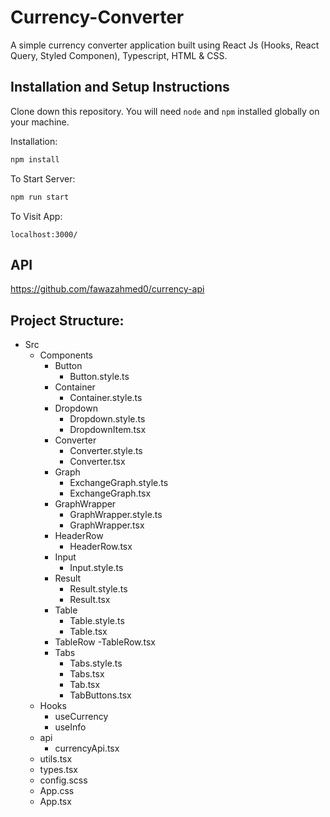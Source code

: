 # Currency-Converter

A simple currency converter application built using React Js (Hooks, React Query, Styled Componen), Typescript, HTML & CSS. 
## Installation and Setup Instructions

Clone down this repository. You will need `node` and `npm` installed globally on your machine.  

Installation:

```bash
npm install
```

To Start Server:

```bash
npm run start
```

To Visit App:

`localhost:3000/` 


## API 
<https://github.com/fawazahmed0/currency-api>

## Project Structure:
- Src
  - Components
    - Button
      - Button.style.ts
    - Container
      - Container.style.ts
    - Dropdown
      - Dropdown.style.ts
      - DropdownItem.tsx
    - Converter
      - Converter.style.ts
      - Converter.tsx
    - Graph
      - ExchangeGraph.style.ts
      - ExchangeGraph.tsx
    - GraphWrapper
      - GraphWrapper.style.ts
      - GraphWrapper.tsx
    - HeaderRow
      - HeaderRow.tsx
    - Input
      - Input.style.ts
    - Result
      - Result.style.ts
      - Result.tsx
    - Table
      - Table.style.ts
      - Table.tsx
    - TableRow
      -TableRow.tsx
    - Tabs
      - Tabs.style.ts
      - Tabs.tsx
      - Tab.tsx
      - TabButtons.tsx
  - Hooks
    - useCurrency
    - useInfo
  - api
    - currencyApi.tsx
  - utils.tsx
  - types.tsx
  - config.scss
  - App.css
  - App.tsx
